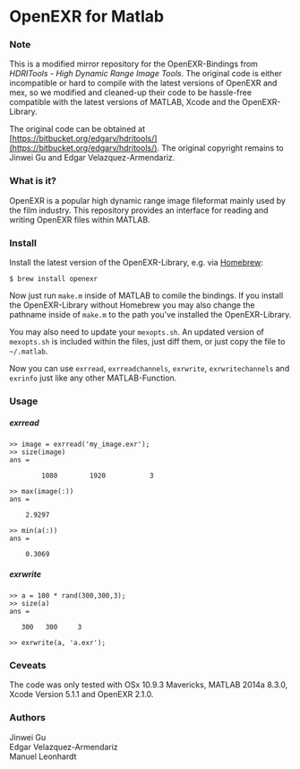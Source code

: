 # OpenEXR for Matlab

### Note
This is a modified mirror repository for the OpenEXR-Bindings from *HDRITools - High Dynamic Range Image Tools*. The original code is either incompatible or hard to compile with the latest versions of OpenEXR and mex, so we modified and cleaned-up their code to be hassle-free compatible with the latest versions of MATLAB, Xcode and the OpenEXR-Library.

The original code can be obtained at [https://bitbucket.org/edgarv/hdritools/](https://bitbucket.org/edgarv/hdritools/). The original copyright remains to Jinwei Gu and Edgar Velazquez-Armendariz.

### What is it?
OpenEXR is a popular high dynamic range image fileformat mainly used by the film industry. This repository provides an interface for reading and writing OpenEXR files within MATLAB.

### Install
Install the latest version of the OpenEXR-Library, e.g. via [Homebrew](http://brew.sh/):

	$ brew install openexr

Now just run `make.m` inside of MATLAB to comile the bindings. If you install the OpenEXR-Library without Homebrew you may also change the pathname inside of `make.m` to the path you've installed the OpenEXR-Library.

You may also need to update your `mexopts.sh`. An updated version of `mexopts.sh` is included within the files, just diff them, or just copy the file to `~/.matlab`.

Now you can use `exrread`, `exrreadchannels`, `exrwrite`, `exrwritechannels` and `exrinfo` just like any other MATLAB-Function.

### Usage
##### exrread
	>> image = exrread('my_image.exr');
	>> size(image)
	ans =

	        1080        1920           3

	>> max(image(:))
	ans =
	
	    2.9297
	
	>> min(a(:))
	ans =
	
	    0.3069

##### exrwrite
	>> a = 100 * rand(300,300,3);
	>> size(a)
	ans =
	
	   300   300     3
	
	>> exrwrite(a, 'a.exr');

### Ceveats
The code was only tested with OSx 10.9.3 Mavericks, MATLAB 2014a 8.3.0, Xcode Version 5.1.1 and OpenEXR 2.1.0.

### Authors
Jinwei Gu <jwgu AT cs DOT cornell DOT edu>  
Edgar Velazquez-Armendariz <eva5 AT cs DOT cornell DOT edu>  
Manuel Leonhardt <leom AT hs-furtwangen DOT de>  
